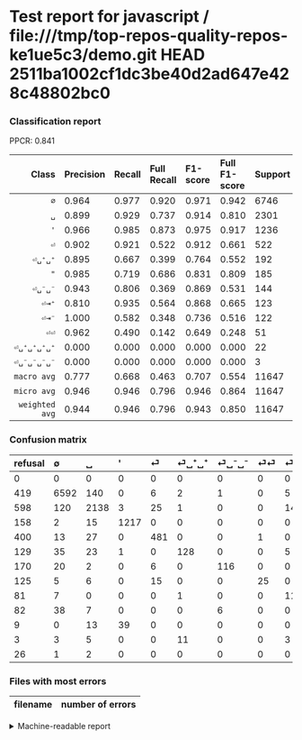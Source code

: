 # Test report for javascript / file:///tmp/top-repos-quality-repos-ke1ue5c3/demo.git HEAD 2511ba1002cf1dc3be40d2ad647e428c48802bc0

### Classification report

PPCR: 0.841

| Class | Precision | Recall | Full Recall | F1-score | Full F1-score | Support | Full Support | PPCR |
|------:|:----------|:-------|:------------|:---------|:---------|:--------|:-------------|:-----|
| `∅` | 0.964| 0.977| 0.920| 0.971| 0.942| 6746| 7165| 0.942 |
| `␣` | 0.899| 0.929| 0.737| 0.914| 0.810| 2301| 2899| 0.794 |
| `'` | 0.966| 0.985| 0.873| 0.975| 0.917| 1236| 1394| 0.887 |
| `⏎` | 0.902| 0.921| 0.522| 0.912| 0.661| 522| 922| 0.566 |
| `⏎␣⁺␣⁺` | 0.895| 0.667| 0.399| 0.764| 0.552| 192| 321| 0.598 |
| `"` | 0.985| 0.719| 0.686| 0.831| 0.809| 185| 194| 0.954 |
| `⏎␣⁻␣⁻` | 0.943| 0.806| 0.369| 0.869| 0.531| 144| 314| 0.459 |
| `⏎⇥⁺` | 0.810| 0.935| 0.564| 0.868| 0.665| 123| 204| 0.603 |
| `⏎⇥⁻` | 1.000| 0.582| 0.348| 0.736| 0.516| 122| 204| 0.598 |
| `⏎⏎` | 0.962| 0.490| 0.142| 0.649| 0.248| 51| 176| 0.290 |
| `⏎␣⁺␣⁺␣⁺␣⁺` | 0.000| 0.000| 0.000| 0.000| 0.000| 22| 25| 0.880 |
| `⏎␣⁻␣⁻␣⁻␣⁻` | 0.000| 0.000| 0.000| 0.000| 0.000| 3| 29| 0.103 |
| `macro avg` | 0.777| 0.668| 0.463| 0.707| 0.554| 11647| 13847| 0.841 |
| `micro avg` | 0.946| 0.946| 0.796| 0.946| 0.864| 11647| 13847| 0.841 |
| `weighted avg` | 0.944| 0.946| 0.796| 0.943| 0.850| 11647| 13847| 0.841 |

### Confusion matrix

|refusal|  ∅| ␣| '| ⏎| ⏎␣⁺␣⁺| ⏎␣⁻␣⁻| ⏎⏎| ⏎⇥⁺| ⏎⇥⁻| "| ⏎␣⁺␣⁺␣⁺␣⁺| ⏎␣⁻␣⁻␣⁻␣⁻| 
|:---|:---|:---|:---|:---|:---|:---|:---|:---|:---|:---|:---|:---|
|0 |0 |0 |0 |0 |0 |0 |0 |0 |0 |0 |0 |0 |
|419 |6592 |140 |0 |6 |2 |1 |0 |5 |0 |0 |0 |0 |
|598 |120 |2138 |3 |25 |1 |0 |0 |14 |0 |0 |0 |0 |
|158 |2 |15 |1217 |0 |0 |0 |0 |0 |0 |2 |0 |0 |
|400 |13 |27 |0 |481 |0 |0 |1 |0 |0 |0 |0 |0 |
|129 |35 |23 |1 |0 |128 |0 |0 |5 |0 |0 |0 |0 |
|170 |20 |2 |0 |6 |0 |116 |0 |0 |0 |0 |0 |0 |
|125 |5 |6 |0 |15 |0 |0 |25 |0 |0 |0 |0 |0 |
|81 |7 |0 |0 |0 |1 |0 |0 |115 |0 |0 |0 |0 |
|82 |38 |7 |0 |0 |0 |6 |0 |0 |71 |0 |0 |0 |
|9 |0 |13 |39 |0 |0 |0 |0 |0 |0 |133 |0 |0 |
|3 |3 |5 |0 |0 |11 |0 |0 |3 |0 |0 |0 |0 |
|26 |1 |2 |0 |0 |0 |0 |0 |0 |0 |0 |0 |0 |

### Files with most errors

| filename | number of errors|
|:----:|:-----|

<details>
    <summary>Machine-readable report</summary>
```json
{
  "cl_report": {"\"": {"f1-score": 0.83125, "precision": 0.9851851851851852, "recall": 0.7189189189189189, "support": 185}, "\u0027": {"f1-score": 0.9751602564102565, "precision": 0.9658730158730159, "recall": 0.9846278317152104, "support": 1236}, "macro avg": {"f1-score": 0.7074120856683833, "precision": 0.7772058860655847, "recall": 0.6675567036848049, "support": 11647}, "micro avg": {"f1-score": 0.9458229587018117, "precision": 0.9458229587018117, "recall": 0.9458229587018117, "support": 11647}, "weighted avg": {"f1-score": 0.9433912635106615, "precision": 0.9444021013447189, "recall": 0.9458229587018117, "support": 11647}, "\u2205": {"f1-score": 0.9706965100868797, "precision": 0.9643066120538326, "recall": 0.9771716572783872, "support": 6746}, "\u23ce": {"f1-score": 0.9118483412322275, "precision": 0.9024390243902439, "recall": 0.921455938697318, "support": 522}, "\u23ce\u21e5\u207a": {"f1-score": 0.8679245283018868, "precision": 0.8098591549295775, "recall": 0.9349593495934959, "support": 123}, "\u23ce\u21e5\u207b": {"f1-score": 0.7357512953367876, "precision": 1.0, "recall": 0.5819672131147541, "support": 122}, "\u23ce\u23ce": {"f1-score": 0.6493506493506493, "precision": 0.9615384615384616, "recall": 0.49019607843137253, "support": 51}, "\u23ce\u2423\u207a\u2423\u207a": {"f1-score": 0.764179104477612, "precision": 0.8951048951048951, "recall": 0.6666666666666666, "support": 192}, "\u23ce\u2423\u207a\u2423\u207a\u2423\u207a\u2423\u207a": {"f1-score": 0.0, "precision": 0.0, "recall": 0.0, "support": 22}, "\u23ce\u2423\u207b\u2423\u207b": {"f1-score": 0.8689138576779026, "precision": 0.943089430894309, "recall": 0.8055555555555556, "support": 144}, "\u23ce\u2423\u207b\u2423\u207b\u2423\u207b\u2423\u207b": {"f1-score": 0.0, "precision": 0.0, "recall": 0.0, "support": 3}, "\u2423": {"f1-score": 0.9138704851463987, "precision": 0.8990748528174937, "recall": 0.92916123424598, "support": 2301}},
  "cl_report_full": {"\"": {"f1-score": 0.8085106382978724, "precision": 0.9851851851851852, "recall": 0.6855670103092784, "support": 194}, "\u0027": {"f1-score": 0.9171062547098718, "precision": 0.9658730158730159, "recall": 0.8730272596843616, "support": 1394}, "macro avg": {"f1-score": 0.5541655042000889, "precision": 0.7772058860655847, "recall": 0.46331672097508453, "support": 13847}, "micro avg": {"f1-score": 0.8642033419628149, "precision": 0.9458229587018117, "recall": 0.7955513829710407, "support": 13847}, "weighted avg": {"f1-score": 0.8499454023548195, "precision": 0.9393498486091015, "recall": 0.7955513829710407, "support": 13847}, "\u2205": {"f1-score": 0.9416470252124848, "precision": 0.9643066120538326, "recall": 0.9200279134682484, "support": 7165}, "\u23ce": {"f1-score": 0.6611683848797251, "precision": 0.9024390243902439, "recall": 0.5216919739696312, "support": 922}, "\u23ce\u21e5\u207a": {"f1-score": 0.6647398843930635, "precision": 0.8098591549295775, "recall": 0.5637254901960784, "support": 204}, "\u23ce\u21e5\u207b": {"f1-score": 0.5163636363636364, "precision": 1.0, "recall": 0.3480392156862745, "support": 204}, "\u23ce\u23ce": {"f1-score": 0.24752475247524755, "precision": 0.9615384615384616, "recall": 0.14204545454545456, "support": 176}, "\u23ce\u2423\u207a\u2423\u207a": {"f1-score": 0.5517241379310345, "precision": 0.8951048951048951, "recall": 0.3987538940809969, "support": 321}, "\u23ce\u2423\u207a\u2423\u207a\u2423\u207a\u2423\u207a": {"f1-score": 0.0, "precision": 0.0, "recall": 0.0, "support": 25}, "\u23ce\u2423\u207b\u2423\u207b": {"f1-score": 0.5308924485125858, "precision": 0.943089430894309, "recall": 0.36942675159235666, "support": 314}, "\u23ce\u2423\u207b\u2423\u207b\u2423\u207b\u2423\u207b": {"f1-score": 0.0, "precision": 0.0, "recall": 0.0, "support": 29}, "\u2423": {"f1-score": 0.8103088876255449, "precision": 0.8990748528174937, "recall": 0.7374956881683339, "support": 2899}},
  "ppcr": 0.8411208203943092
}
```
</details>

